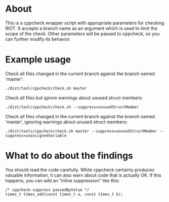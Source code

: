 # About

This is a cppcheck wrapper script with appropriate parameters for
checking RIOT.
It accepts a branch name as an argument which is used to limit the
scope of the check. Other parameters will be passed to cppcheck, so
you can further modify its behavior.

# Example usage

Check all files changed in the current branch against the branch named
'master':

    ./dist/tool/cppcheck/check.sh master

Check all files but ignore warnings about unused struct members:

    ./dist/tool/cppcheck/check.sh --suppress=unusedStructMember

Check all files changed in the current branch against the branch named
'master', ignoring warnings about unused struct members:

    ./dist/tools/cppcheck/check.sh master --suppress=unusedStructMember --suppress=unassignedVariable

# What to do about the findings

You should read the code carefully. While cppcheck certainly produces
valuable information, it can also warn about code that is actually OK.
If this happens, you can add an "inline suppression" like this:

    /* cppcheck-suppress passedByValue */
    timex_t timex_add(const timex_t a, const timex_t b);

